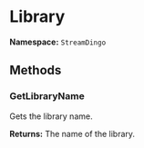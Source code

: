 # Library

**Namespace:** `StreamDingo`

## Methods

### GetLibraryName

Gets the library name.

**Returns:** The name of the library.


